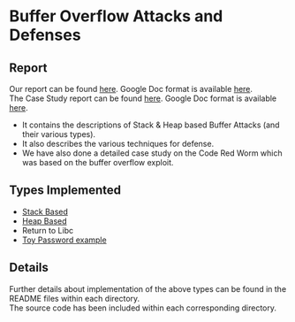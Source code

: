 # Buffer Overflow Attacks and Defenses

## Report
Our report can be found [here](CA_project.pdf). Google Doc format is available [here]().  
The Case Study report can be found [here](Case_Study.pdf). Google Doc format is available [here](https://docs.google.com/document/d/1rozTiq1NAdtuTRSlfEgJkvYBf4AnLFJ8k3ZZV7EZ0qQ/edit?usp=sharing).

- It contains the descriptions of Stack & Heap based Buffer Attacks (and their various types).  
- It also describes the various techniques for defense.  
- We have also done a detailed case study on the Code Red Worm which was based on the buffer overflow exploit.  

## Types Implemented
- [Stack Based](Stack_based)
- [Heap Based](Heap_based)
- Return to Libc
- [Toy Password example](toy_passwd)

## Details
Further details about implementation of the above types can be found in the README files within each directory.  
The source code has been included within each corresponding directory.
